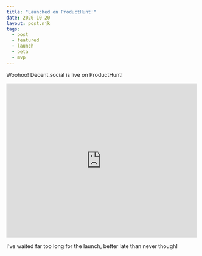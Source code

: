 ```yaml
---
title: "Launched on ProductHunt!"
date: 2020-10-20
layout: post.njk
tags:
  - post
  - featured
  - launch
  - beta
  - mvp
---
```


Woohoo! Decent.social is live on ProductHunt!

<iframe style="border: none;" src="https://cards.producthunt.com/cards/posts/271752?v=1" width="500" height="405" frameborder="0" scrolling="no" allowfullscreen></iframe>

I've waited far too long for the launch, better late than never though!